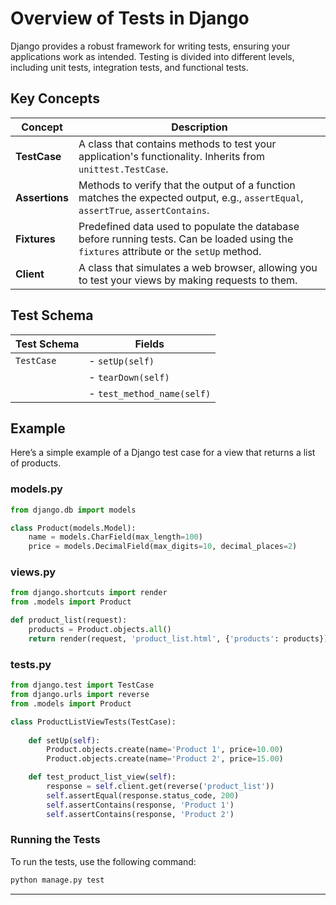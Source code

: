 # Overview of Tests in Django

Django provides a robust framework for writing tests, ensuring your applications work as intended. Testing is divided into different levels, including unit tests, integration tests, and functional tests.

## Key Concepts

| Concept       | Description                                                                                                                                     |
|---------------|-------------------------------------------------------------------------------------------------------------------------------------------------|
| **TestCase**  | A class that contains methods to test your application's functionality. Inherits from `unittest.TestCase`.                                     |
| **Assertions**| Methods to verify that the output of a function matches the expected output, e.g., `assertEqual`, `assertTrue`, `assertContains`.            |
| **Fixtures**  | Predefined data used to populate the database before running tests. Can be loaded using the `fixtures` attribute or the `setUp` method.      |
| **Client**    | A class that simulates a web browser, allowing you to test your views by making requests to them.                                            |

## Test Schema

| **Test Schema**   | **Fields**                             |
|-------------------|---------------------------------------|
| `TestCase`        | - `setUp(self)`                       |
|                   | - `tearDown(self)`                    |
|                   | - `test_method_name(self)`            |

## Example

Here’s a simple example of a Django test case for a view that returns a list of products.

### models.py

```python
from django.db import models

class Product(models.Model):
    name = models.CharField(max_length=100)
    price = models.DecimalField(max_digits=10, decimal_places=2)
```

### views.py

```python
from django.shortcuts import render
from .models import Product

def product_list(request):
    products = Product.objects.all()
    return render(request, 'product_list.html', {'products': products})
```

### tests.py

```python
from django.test import TestCase
from django.urls import reverse
from .models import Product

class ProductListViewTests(TestCase):
    
    def setUp(self):
        Product.objects.create(name='Product 1', price=10.00)
        Product.objects.create(name='Product 2', price=15.00)

    def test_product_list_view(self):
        response = self.client.get(reverse('product_list'))
        self.assertEqual(response.status_code, 200)
        self.assertContains(response, 'Product 1')
        self.assertContains(response, 'Product 2')
```

### Running the Tests

To run the tests, use the following command:

```bash
python manage.py test
```

---
